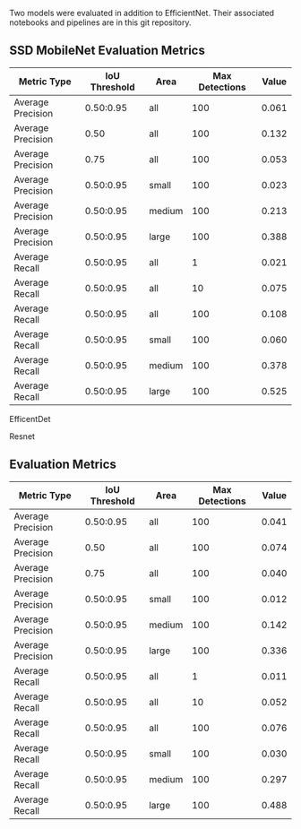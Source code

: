 Two models were evaluated in addition to EfficientNet. Their associated notebooks and pipelines are in this git repository.

## SSD MobileNet Evaluation Metrics

| Metric Type       | IoU Threshold     | Area   | Max Detections | Value  |
|-------------------|------------------|--------|----------------|--------|
| Average Precision | 0.50:0.95        | all    | 100            | 0.061  |
| Average Precision | 0.50             | all    | 100            | 0.132  |
| Average Precision | 0.75             | all    | 100            | 0.053  |
| Average Precision | 0.50:0.95        | small  | 100            | 0.023  |
| Average Precision | 0.50:0.95        | medium | 100            | 0.213  |
| Average Precision | 0.50:0.95        | large  | 100            | 0.388  |
| Average Recall    | 0.50:0.95        | all    | 1              | 0.021  |
| Average Recall    | 0.50:0.95        | all    | 10             | 0.075  |
| Average Recall    | 0.50:0.95        | all    | 100            | 0.108  |
| Average Recall    | 0.50:0.95        | small  | 100            | 0.060  |
| Average Recall    | 0.50:0.95        | medium | 100            | 0.378  |
| Average Recall    | 0.50:0.95        | large  | 100            | 0.525  |


EfficentDet

Resnet

## Evaluation Metrics

| Metric Type       | IoU Threshold     | Area   | Max Detections | Value  |
|-------------------|------------------|--------|----------------|--------|
| Average Precision | 0.50:0.95        | all    | 100            | 0.041  |
| Average Precision | 0.50             | all    | 100            | 0.074  |
| Average Precision | 0.75             | all    | 100            | 0.040  |
| Average Precision | 0.50:0.95        | small  | 100            | 0.012  |
| Average Precision | 0.50:0.95        | medium | 100            | 0.142  |
| Average Precision | 0.50:0.95        | large  | 100            | 0.336  |
| Average Recall    | 0.50:0.95        | all    | 1              | 0.011  |
| Average Recall    | 0.50:0.95        | all    | 10             | 0.052  |
| Average Recall    | 0.50:0.95        | all    | 100            | 0.076  |
| Average Recall    | 0.50:0.95        | small  | 100            | 0.030  |
| Average Recall    | 0.50:0.95        | medium | 100            | 0.297  |
| Average Recall    | 0.50:0.95        | large  | 100            | 0.488  |

